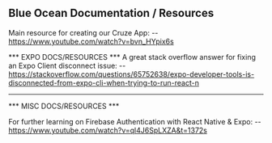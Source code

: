 Blue Ocean Documentation / Resources
---------------------------------------------------------------

Main resource for creating our Cruze App:
-- https://www.youtube.com/watch?v=bvn_HYpix6s

*** EXPO DOCS/RESOURCES ***
A great stack overflow answer for fixing an Expo Client disconnect issue:
-- https://stackoverflow.com/questions/65752638/expo-developer-tools-is-disconnected-from-expo-cli-when-trying-to-run-react-n

---------------------------------------------------------------

*** MISC DOCS/RESOURCES ***

For further learning on Firebase Authentication with React Native & Expo:
-- https://www.youtube.com/watch?v=ql4J6SpLXZA&t=1372s
